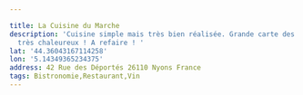 ```yaml
---

title: La Cuisine du Marche
description: 'Cuisine simple mais très bien réalisée. Grande carte des vins et accueil
  très chaleureux ! A refaire ! '
lat: '44.36043167114258'
lon: '5.14349365234375'
address: 42 Rue des Déportés 26110 Nyons France
tags: Bistronomie,Restaurant,Vin
---
```


